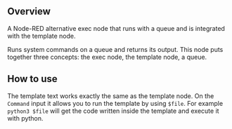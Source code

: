 ## Overview
A Node-RED alternative exec node that runs with a queue and is integrated with the template node. 

Runs system commands on a queue and returns its output. This node puts together three concepts: the exec node, the template node, a queue.

## How to use
The template text works exactly the same as the template node. On the `Command` input it allows you to run the template by using `$file`. For example `python3 $file` will get the code written inside the template and execute it with python.

